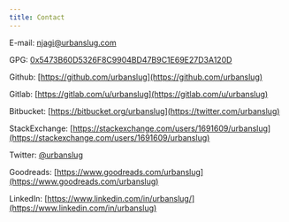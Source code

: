 ```yaml
---
title: Contact
---
```


E-mail:    [njagi@urbanslug.com](mailto:njagi@urbanslug.com)

GPG:       <a href="downloads/7D3A120D-urbanslug-pub-key.asc" download="7D3A120D-urbanslug-pub-key.asc">0x5473B60D5326F8C9904BD47B9C1E69E27D3A120D</a>

Github:    [https://github.com/urbanslug](https://github.com/urbanslug)

Gitlab:    [https://gitlab.com/u/urbanslug](https://gitlab.com/u/urbanslug)

Bitbucket: [https://bitbucket.org/urbanslug](https://twitter.com/urbanslug)

StackExchange: [https://stackexchange.com/users/1691609/urbanslug](https://stackexchange.com/users/1691609/urbanslug)

Twitter:   [\@urbanslug](https://twitter.com/urbanslug)

Goodreads: [https://www.goodreads.com/urbanslug](https://www.goodreads.com/urbanslug)

LinkedIn: [https://www.linkedin.com/in/urbanslug/](https://www.linkedin.com/in/urbanslug)



